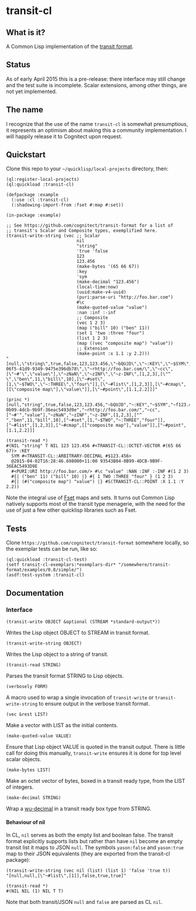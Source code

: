 transit-cl
==========

## What is it?

A Common Lisp implementation of the [transit
format](https://github.com/cognitect/transit-format).

## Status

As of early April 2015 this is a pre-release: there interface may
still change and the test suite is incomplete.  Scalar extensions,
among other things, are not yet implemented.

## The name

I recognize that the use of the name `transit-cl` is somewhat
presumptious, it represents an optimism about making this a community
implementation.  I will happily release it to Cognitect upon request.

## Quickstart

Clone this repo to your `~/quicklisp/local-projects` directory, then:

```common-lisp
(ql:register-local-projects)
(ql:quickload :transit-cl)
```

```
(defpackage :example
  (:use :cl :transit-cl)
  (:shadowing-import-from :fset #:map #:set))

(in-package :example)

;; See https://github.com/cognitect/transit-format for a list of
;; transit's Scalar and Composite types, exemplified here.
(transit-write-string (vec ;; Scalar
                           nil
                           "string"
                           'true 'false
                           123
                           123.456
                           (make-bytes '(65 66 67))
                           :key
                           'sym
                           (make-decimal "123.456")
                           (local-time:now)
                           (uuid:make-v4-uuid)
                           (puri:parse-uri "http://foo.bar.com")
                           #\c
                           (make-quoted-value "value")
                           :nan :inf :-inf
                           ;; Composite
                           (vec 1 2 3)
                           (map ("bill" 10) ("ben" 11))
                           (set 1 'two :three "four")
                           (list 1 2 3)
                           (map ((vec "composite map") "value"))
                           ;; Extension
                           (make-point :x 1.1 :y 2.2)))
"[null,\"string\",true,false,123,123.456,\"~bQUJD\",\"~:KEY\",\"~$SYM\",\"~f123.456\",\"~m1427952719132\",\"~u1f316393-06f5-41d9-9349-9475e396db78\",\"~rhttp://foo.bar.com/\",\"~cc\",[\"~#'\",\"value\"],\"~zNaN\",\"~zINF\",\"~z-INF\",[1,2,3],[\"^ \",\"ben\",11,\"bill\",10],[\"~#set\",[1,\"~$TWO\",\"~:THREE\",\"four\"]],[\"~#list\",[1,2,3]],[\"~#cmap\",[[\"composite map\"],\"value\"]],[\"~#point\",[1.1,2.2]]]"

(princ *)
[null,"string",true,false,123,123.456,"~bQUJD","~:KEY","~$SYM","~f123.456","~m1427952526698","~u93543b04-0b99-4dcb-9b9f-36eac5493d9e","~rhttp://foo.bar.com/","~cc",["~#'","value"],"~zNaN","~zINF","~z-INF",[1,2,3],["^ ","ben",11,"bill",10],["~#set",[1,"~$TWO","~:THREE","four"]],["~#list",[1,2,3]],["~#cmap",[["composite map"],"value"]],["~#point",[1.1,2.2]]]

(transit-read *)
#(NIL "string" T NIL 123 123.456 #<TRANSIT-CL::OCTET-VECTOR #(65 66 67)> :KEY
  SYM #<TRANSIT-CL::ARBITRARY-DECIMAL #$123.456>
  @2015-04-02T16:28:46.698000+11:00 93543B04-0B99-4DCB-9B9F-36EAC5493D9E
  #<PURI:URI http://foo.bar.com/> #\c "value" :NAN :INF :-INF #(1 2 3)
  #{| ("ben" 11) ("bill" 10) |} #{ 1 TWO :THREE "four" } (1 2 3)
  #{| (#("composite map") "value") |} #S(TRANSIT-CL::POINT :X 1.1 :Y 2.2))
```

Note the integral use of [Fset](https://github.com/slburson/fset) maps and sets.  It turns out
Common Lisp natively supports most of the transit type menagerie, with the need for the use of
just a few other quicklisp libraries such as Fset.

## Tests

Clone `https://github.com/cognitect/transit-format` somewhere locally,
so the exemplar tests can be run, like so:

```
(ql:quickload :transit-cl-test)
(setf transit-cl-exemplars:*exemplars-dir* "/somewhere/transit-format/examples/0.8/simple/")
(asdf:test-system :transit-cl)
```

## Documentation

### Interface

```common-lisp
(transit-write OBJECT &optional (STREAM *standard-output*))
```
Writes the Lisp object OBJECT to STREAM in transit format.

```common-lisp
(transit-write-string OBJECT)
```
Writes the Lisp object to a string of transit.

```common-lisp
(transit-read STRING)
```
Parses the transit format STRING to Lisp objects.

```common-lisp
(verbosely FORM)
```
A macro used to wrap a single invocation of `transit-write` or
`transit-write-string` to ensure output in the verbose transit format.

```common-lisp
(vec &rest LIST)
```
Make a vector with LIST as the initial contents.

```common-lisp
(make-quoted-value VALUE)
```
Ensure that Lisp object VALUE is quoted in the transit output.  There
is little call for doing this manually, `transit-write` ensures it is
done for top level scalar objects.

```common-lisp
(make-bytes LIST)
```
Make an octet vector of bytes, boxed in a transit ready type, from the
LIST of integers.

```common-lisp
(make-decimal STRING)
```
Wrap a [wu-decimal](https://wukix.com/lisp-decimals) in a transit
ready box type from STRING.

#### Behaviour of nil

In CL, `nil` serves as both the empty list and boolean false.  The
transit format explicitly supports lists but rather than have `nil`
become an empty transit list it maps to JSON `null`.  The symbols
`yason:false` and `yason:true` map to their JSON equivalents (they are
exported from the transit-cl package):

```common-lisp
(transit-write-string (vec nil (list) (list 1) 'false 'true t))
"[null,null,[\"~#list\",[1]],false,true,true]"

(transit-read *)
#(NIL NIL (1) NIL T T)
```

Note that both transit/JSON `null` and `false` are parsed as CL `nil`.

